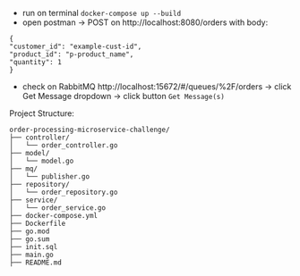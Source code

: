 * run on terminal `docker-compose up --build`
* open postman -> POST on http://localhost:8080/orders with body:
```
{
"customer_id": "example-cust-id",
"product_id": "p-product_name",
"quantity": 1
}
```
* check on RabbitMQ http://localhost:15672/#/queues/%2F/orders -> click Get Message dropdown -> click button `Get Message(s)`

Project Structure:
```
order-processing-microservice-challenge/
├── controller/
│   └── order_controller.go
├── model/
│   └── model.go
├── mq/
│   └── publisher.go
├── repository/
│   └── order_repository.go
├── service/
│   └── order_service.go
├── docker-compose.yml
├── Dockerfile
├── go.mod
├── go.sum
├── init.sql
├── main.go
├── README.md
```